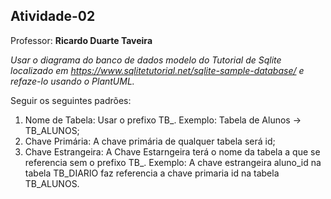 
<h2>Atividade-02</h2>
Professor: <b>Ricardo Duarte Taveira</b>

<em>Usar o diagrama do banco de dados modelo do Tutorial de Sqlite localizado em https://www.sqlitetutorial.net/sqlite-sample-database/ e refaze-lo usando o PlantUML.</em>

Seguir os seguintes padrões:
1) Nome de Tabela: Usar o prefixo TB_. Exemplo: Tabela de Alunos -> TB_ALUNOS;
2) Chave Primária: A chave primária de qualquer tabela será id;
3) Chave Estrangeira: A Chave Estarngeira terá o nome da tabela a que se referencia sem o prefixo TB_. Exemplo: A chave estrangeira
    aluno_id na tabela TB_DIARIO faz referencia a chave primaria id na tabela TB_ALUNOS.
